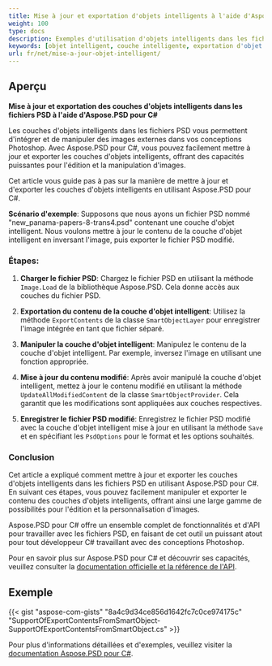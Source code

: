 ```yaml
---
title: Mise à jour et exportation d'objets intelligents à l'aide d'Aspose.PSD pour C#
weight: 100
type: docs
description: Exemples d'utilisation d'objets intelligents dans les fichiers PSD
keywords: [objet intelligent, couche intelligente, exportation d'objet intelligent, exportation de couche intelligente, mise à jour d'objet intelligent, mise à jour de couche intelligente, api psd, C#, csharp, exemple de code]
url: fr/net/mise-a-jour-objet-intelligent/
---
```


## Aperçu

**Mise à jour et exportation des couches d'objets intelligents dans les fichiers PSD à l'aide d'Aspose.PSD pour C#**

Les couches d'objets intelligents dans les fichiers PSD vous permettent d'intégrer et de manipuler des images externes dans vos conceptions Photoshop. Avec Aspose.PSD pour C#, vous pouvez facilement mettre à jour et exporter les couches d'objets intelligents, offrant des capacités puissantes pour l'édition et la manipulation d'images.

Cet article vous guide pas à pas sur la manière de mettre à jour et d'exporter les couches d'objets intelligents en utilisant Aspose.PSD pour C#.

**Scénario d'exemple**: Supposons que nous ayons un fichier PSD nommé "new_panama-papers-8-trans4.psd" contenant une couche d'objet intelligent. Nous voulons mettre à jour le contenu de la couche d'objet intelligent en inversant l'image, puis exporter le fichier PSD modifié.

### Étapes:

1. **Charger le fichier PSD**:
   Chargez le fichier PSD en utilisant la méthode `Image.Load` de la bibliothèque Aspose.PSD. Cela donne accès aux couches du fichier PSD.

2. **Exportation du contenu de la couche d'objet intelligent**:
   Utilisez la méthode `ExportContents` de la classe `SmartObjectLayer` pour enregistrer l'image intégrée en tant que fichier séparé.

3. **Manipuler la couche d'objet intelligent**:
   Manipulez le contenu de la couche d'objet intelligent. Par exemple, inversez l'image en utilisant une fonction appropriée.

4. **Mise à jour du contenu modifié**:
   Après avoir manipulé la couche d'objet intelligent, mettez à jour le contenu modifié en utilisant la méthode `UpdateAllModifiedContent` de la classe `SmartObjectProvider`. Cela garantit que les modifications sont appliquées aux couches respectives.

5. **Enregistrer le fichier PSD modifié**:
   Enregistrez le fichier PSD modifié avec la couche d'objet intelligent mise à jour en utilisant la méthode `Save` et en spécifiant les `PsdOptions` pour le format et les options souhaités.

### Conclusion

Cet article a expliqué comment mettre à jour et exporter les couches d'objets intelligents dans les fichiers PSD en utilisant Aspose.PSD pour C#. En suivant ces étapes, vous pouvez facilement manipuler et exporter le contenu des couches d'objets intelligents, offrant ainsi une large gamme de possibilités pour l'édition et la personnalisation d'images.

Aspose.PSD pour C# offre un ensemble complet de fonctionnalités et d'API pour travailler avec les fichiers PSD, en faisant de cet outil un puissant atout pour tout développeur C# travaillant avec des conceptions Photoshop.

Pour en savoir plus sur Aspose.PSD pour C# et découvrir ses capacités, veuillez consulter la [documentation officielle et la référence de l'API](https://docs.aspose.com/psd/net/).

## Exemple

{{< gist "aspose-com-gists" "8a4c9d34ce856d1642fc7c0ce974175c" "SupportOfExportContentsFromSmartObject-SupportOfExportContentsFromSmartObject.cs" >}}

Pour plus d'informations détaillées et d'exemples, veuillez visiter la [documentation Aspose.PSD pour C#](https://docs.aspose.com/psd/net/).
